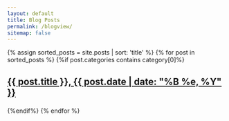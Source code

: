 ```yaml
---
layout: default
title: Blog Posts
permalink: /blogview/
sitemap: false
---
```


{% assign sorted_posts = site.posts | sort: 'title' %}
        {% for post in sorted_posts %}
            {%if post.categories contains category[0]%}
                <h2><a href="{{ site.url }}{{ site.baseurl }}{{ post.url }}" title="{{ post.title }}">{{ post.title }}, {{ post.date | date: "%B %e, %Y" }}<p class="date"></h2></p></a>
            {%endif%}
        {% endfor %}
